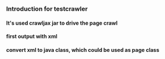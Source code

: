 ### Introduction for testcrawler

#### It's used crawljax jar to drive the page crawl

#### first output with xml

#### convert xml to java class, which could be used as page class
